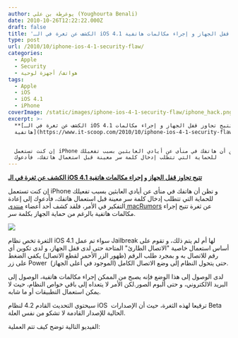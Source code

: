 ```yaml
---
author: يوغرطة بن علي (Youghourta Benali)
date: 2010-10-26T12:22:22.000Z
draft: false
title: 'الكشف عن ثغرة في الـ iOS 4.1 تتيح تجاوز قفل الجهاز و إجراء مكالمات هاتفية '
type: post
url: /2010/10/iphone-ios-4-1-security-flaw/
categories:
  - Apple
  - Security
  - هواتف/ أجهزة لوحية
tags:
  - Apple
  - iOS
  - iOS 4.1
  - iPhone
coverImage: /static/images/iphone-ios-4-1-security-flaw/iphone_hack.png
excerpt: >-
  **[الكشف عن ثغرة في الـ iOS 4.1 تتيح تجاوز قفل الجهاز و إجراء مكالمات
  هاتفية](https://www.it-scoop.com/2010/10/iphone-ios-4-1-security-flaw/)**


  إن كنت تستعمل iPhone و تظن أن هاتفك في منأى عن أيادي العابثين بسبب تفعيلك
  للحماية التي تتطلب إدخال كلمة سر معينة قبل استعمال هاتفك، فأدعوك
---
```

**[الكشف عن ثغرة في الـ iOS 4.1 تتيح تجاوز قفل الجهاز و إجراء مكالمات هاتفية](https://www.it-scoop.com/2010/10/iphone-ios-4-1-security-flaw/)**

إن كنت تستعمل iPhone و تظن أن هاتفك في منأى عن أيادي العابثين بسبب تفعيلك للحماية التي تتطلب إدخال كلمة سر معينة قبل استعمال هاتفك، فأدعوك إلى إعادة التفكير في الأمر، فلقد كشف أحد أعضاء [منتدى macRumors](http://forums.macrumors.com/showthread.php?t=1035879) عن ثغرة تتيح إجراء مكالمات هاتفية بالرغم من حماية الجهاز بكلمة سر.

![](/static/images/iphone-ios-4-1-security-flaw/iphone_hack.png)

الثغرة تخص نظام iOS 4.1 سواء تم عمل Jailbreak لها أم لم يتم ذلك، و تقوم على أساس استعمال خاصية "الاتصال الطارئ" المتاحة حتى لدى قفل الجهاز، و لدى تكوين أي رقم للاتصال به و بمجرد طلب الرقم (ظهور الزر الأحمر لقطع الاتصال) يكفي الضغط على زر Power  (الموجود في أعلى الجهاز) حتى يتحول النظام إلى وضع الاتصال الكامل.

لدى الوصول إلى هذا الوضع فإنه يصبح من الممكن إجراء مكالمات هاتفية، الوصول إلى البريد الالكتروني، و حتى ألبوم الصور.لكن الأمر لا يتعداه إلى باقي خواص النظام، حيث لا يمكن استعمال التطبيقات أو ما شابه.

سيحتوي التحديث القادم 4.2 لنظام iOS  ترقيعا لهذه الثغرة، حيث أن الإصدارات Beta الحالية للإصدار القادمة لا تشكو من نفس العلة.

الفيديو التالية توضح كيف تتم العملية:

